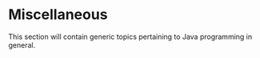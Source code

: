 # <i class="fas fa-book fa-fw"></i> Miscellaneous

This section will contain generic topics pertaining to Java programming in general.

```{tableofcontents}
```
